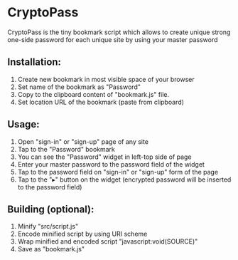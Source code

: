CryptoPass
==========

CryptoPass is the tiny bookmark script which allows to create unique strong one-side password for each unique site by using your master password

Installation:
-------------
1. Create new bookmark in most visible space of your browser
2. Set name of the bookmark as "Password"
3. Copy to the clipboard content of "bookmark.js" file.
4. Set location URL of the bookmark (paste from clipboard)

Usage:
------
1. Open "sign-in" or "sign-up" page of any site
2. Tap to the "Password" bookmark
3. You can see the "Password" widget in left-top side of page
4. Enter your master password to the password field of the widget
5. Tap to the password field on "sign-in" or "sign-up" form of the page
6. Tap to the "&rtrif;" button on the widget 
   (encrypted password will be inserted to the password field)

Building (optional):
--------------------
1. Minify "src/script.js"
2. Encode minified script by using URI scheme
3. Wrap minified and encoded script "javascript:void(SOURCE)"
4. Save as "bookmark.js"